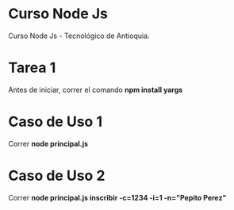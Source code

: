 # Curso Node Js
Curso Node Js - Tecnológico de Antioquia.

# Tarea 1
Antes de iniciar, correr el comando **npm install yargs**

# Caso de Uso 1 
Correr **node principal.js**

# Caso de Uso 2
Correr **node principal.js inscribir -c=1234 -i=1 -n="Pepito Perez"**
